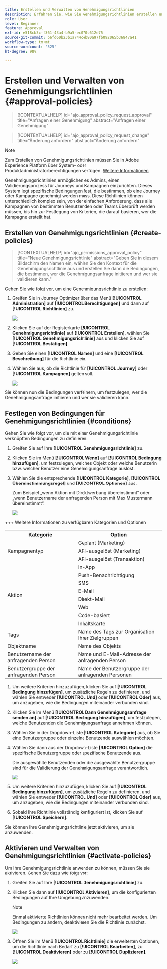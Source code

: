 ```yaml
---
title: Erstellen und Verwalten von Genehmigungsrichtlinien
description: Erfahren Sie, wie Sie Genehmigungsrichtlinien erstellen und verwalten.
role: User
level: Beginner
feature: Approval
exl-id: e518cb3c-f361-43a4-b9a5-ec070c612e75
source-git-commit: b6fd60b23b1a744ceb80a97fb092065b36847a41
workflow-type: tm+mt
source-wordcount: '525'
ht-degree: 98%

---
```


# Erstellen und Verwalten von Genehmigungsrichtlinien {#approval-policies}


>[!CONTEXTUALHELP]
>id="ajo_approval_policy_request_approval"
>title="Anfragen einer Genehmigung"
>abstract="Anfragen einer Genehmigung"

>[!CONTEXTUALHELP]
>id="ajo_approval_policy_request_change"
>title="Änderung anfordern"
>abstract="Änderung anfordern"


>[!NOTE]
>
>Zum Erstellen von Genehmigungsrichtlinien müssen Sie in Adobe Experience Platform über System- oder Produktadministratorberechtigungen verfügen. [Weitere Informationen](https://experienceleague.adobe.com/de/docs/experience-platform/access-control/home)

Genehmigungsrichtlinien ermöglichen es Admins, einen Validierungsprozess für Journeys und Kampagnen einzurichten. Dieses System legt spezifische Bedingungen fest, die bestimmen, ob eine Journey oder Kampagne genehmigt werden muss. Diese Richtlinien können unterschiedlich komplex sein, von der einfachen Anforderung, dass alle Kampagnen von bestimmten Benutzenden oder Teams überprüft werden müssen, bis hin zur Festlegung von Kriterien, die darauf basieren, wer die Kampagne erstellt hat.

## Erstellen von Genehmigungsrichtlinien {#create-policies}

>[!CONTEXTUALHELP]
>id="ajo_permissions_approval_policy"
>title="Neue Genehmigungsrichtlinie"
>abstract="Geben Sie in diesem Bildschirm den Namen ein, wählen Sie den Kontext für die Genehmigungsrichtlinie aus und erstellen Sie dann die Bedingungen, die bestimmen, wer die Genehmigungsanfrage initiieren und wer sie validieren kann."

Gehen Sie wie folgt vor, um eine Genehmigungsrichtlinie zu erstellen:

1. Greifen Sie in Journey Optimizer über das Menü **[!UICONTROL Administration]** auf **[!UICONTROL Berechtigungen]** und dann auf **[!UICONTROL Richtlinien]** zu.

   ![](assets/policy_create_1.png)

1. Klicken Sie auf der Registerkarte **[!UICONTROL Genehmigungsrichtlinie]** auf **[!UICONTROL Erstellen]**, wählen Sie **[!UICONTROL Genehmigungsrichtlinie]** aus und klicken Sie auf **[!UICONTROL Bestätigen]**.

1. Geben Sie einen **[!UICONTROL Namen]** und eine **[!UICONTROL Beschreibung]** für die Richtlinie ein.

1. Wählen Sie aus, ob die Richtlinie für **[!UICONTROL Journey]** oder **[!UICONTROL Kampagnen]** gelten soll.

   ![](assets/policy_create_2.png)

Sie können nun die Bedingungen verfeinern, um festzulegen, wer die Genehmigungsanfrage initiieren und wer sie validieren kann.

## Festlegen von Bedingungen für Genehmigungsrichtlinien {#conditions}

Gehen Sie wie folgt vor, um die mit einer Genehmigungsrichtlinie verknüpften Bedingungen zu definieren:

1. Greifen Sie auf Ihre **[!UICONTROL Genehmigungsrichtlinie]** zu.

1. Klicken Sie im Menü **[!UICONTROL Wenn]** auf **[!UICONTROL Bedingung hinzufügen]**, um festzulegen, welches Objekt oder welche Benutzerin bzw. welcher Benutzer eine Genehmigungsanfrage auslöst.

1. Wählen Sie die entsprechende **[!UICONTROL Kategorie]**, **[!UICONTROL Übereinstimmungsregel]** und **[!UICONTROL Optionen]** aus.

   Zum Beispiel „wenn Aktion mit Direktwerbung übereinstimmt“ oder „wenn Benutzername der anfragenden Person mit Max Mustermann übereinstimmt“.

   ![](assets/policy_condition_1.png)

+++ Weitere Informationen zu verfügbaren Kategorien und Optionen
   <table>
    <tr>
      <th>Kategorie</th>
      <th>Option</th>
    </tr>
    <tr>
      <td rowspan="3">Kampagnentyp</td>
      <td>Geplant (Marketing)</td>
    </tr>
    <tr>
    <td>API-ausgelöst (Marketing)</td>
    </tr>
    <tr>
    <td>API-ausgelöst (Transaktion)</td>
    </tr>
    <tr>
    <td rowspan="8">Aktion</td>
    <td>In-App</td>
    </tr>
    <tr>
    <td>Push-Benachrichtigung</td>
   </tr>
    <tr>
    <td>SMS</td>
    </tr>
    <tr>
    <td>E-Mail</td>
    </tr>
    <tr>
    <td>Direkt-Mail</td>
    </tr>
    <tr>
    <td>Web</td>
    </tr>
    <tr>
    <td>Code-basiert</td>
    </tr>
    <tr>
    <td>Inhaltskarte</td>
    </tr>
    <tr>
    <td>Tags</td>
    <td>Name des Tags zur Organisation Ihrer Zielgruppen </td>
    </tr>
    <tr>
    <td>Objektname</td>
    <td>Name des Objekts</td>
    </tr>
    <tr>
    <td>Benutzername der anfragenden Person</td>
    <td>Name und E-Mail-Adresse der anfragenden Person</td>
    </tr>
    <tr>
    <td>Benutzergruppe der anfragenden Person</td>
    <td>Name der Benutzergruppe der anfragenden Personen</td>
    </tr>
    </table>


1. Um weitere Kriterien hinzuzufügen, klicken Sie auf **[!UICONTROL Bedingung hinzufügen]**, um zusätzliche Regeln zu definieren, und wählen Sie entweder **[!UICONTROL Und]** oder **[!UICONTROL Oder]** aus, um anzugeben, wie die Bedingungen miteinander verbunden sind.

1. Klicken Sie im Menü **[!UICONTROL Dann Genehmigungsanfrage senden an]** auf **[!UICONTROL Bedingung hinzufügen]**, um festzulegen, welche Benutzenden die Genehmigungsanfrage annehmen können.

1. Wählen Sie in der Dropdown-Liste **[!UICONTROL Kategorie]** aus, ob Sie eine Benutzergruppe oder einzelne Benutzende auswählen möchten.

1. Wählen Sie dann aus der Dropdown-Liste **[!UICONTROL Option]** die spezifische Benutzergruppe oder spezifische Benutzende aus.

   Die ausgewählte Benutzenden oder die ausgewählte Benutzergruppe sind für die Validierung der Genehmigungsanfrage verantwortlich.

   ![](assets/policy_condition_2.png)

1. Um weitere Kriterien hinzuzufügen, klicken Sie auf **[!UICONTROL Bedingung hinzufügen]**, um zusätzliche Regeln zu definieren, und wählen Sie entweder **[!UICONTROL Und]** oder **[!UICONTROL Oder]** aus, um anzugeben, wie die Bedingungen miteinander verbunden sind.

1. Sobald Ihre Richtlinie vollständig konfiguriert ist, klicken Sie auf **[!UICONTROL Speichern]**.

Sie können Ihre Genehmigungsrichtlinie jetzt aktivieren, um sie anzuwenden.

## Aktivieren und Verwalten von Genehmigungsrichtlinien {#activate-policies}

Um Ihre Genehmigungsrichtlinie anwenden zu können, müssen Sie sie aktivieren. Gehen Sie dazu wie folgt vor:

1. Greifen Sie auf Ihre **[!UICONTROL Genehmigungsrichtlinie]** zu.

1. Klicken Sie dann auf **[!UICONTROL Aktivieren]**, um die konfigurierten Bedingungen auf Ihre Umgebung anzuwenden.

   >[!NOTE]
   >
   >Einmal aktivierte Richtlinien können nicht mehr bearbeitet werden. Um Bedingungen zu ändern, deaktivieren Sie die Richtlinie zunächst.

   ![](assets/policy_activate_1.png)

1. Öffnen Sie im Menü **[!UICONTROL Richtlinie]** die erweiterten Optionen, um die Richtlinie nach Bedarf zu **[!UICONTROL Bearbeiten]**, zu **[!UICONTROL Deaktivieren]** oder zu **[!UICONTROL Duplizieren]**.

   ![](assets/policy_activate_2.png)
